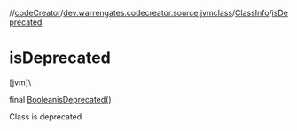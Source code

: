 //[codeCreator](../../../index.md)/[dev.warrengates.codecreator.source.jvmclass](../index.md)/[ClassInfo](index.md)/[isDeprecated](is-deprecated.md)

# isDeprecated

[jvm]\

final [Boolean](https://docs.oracle.com/javase/8/docs/api/java/lang/Boolean.html)[isDeprecated](is-deprecated.md)()

Class is deprecated
